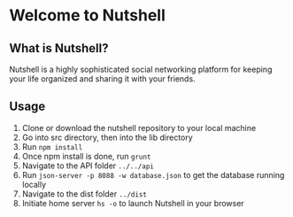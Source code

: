 # Welcome to Nutshell

## What is Nutshell?
Nutshell is a highly sophisticated social networking platform for keeping your life organized and sharing it with your friends. 

## Usage
1. Clone or download the nutshell repository to your local machine
2. Go into src directory, then into the lib directory
3. Run `npm install`
4. Once npm install is done, run `grunt`
5. Navigate to the API folder `../../api`
6. Run `json-server -p 8088 -w database.json` to get the database running locally
7. Navigate to the dist folder `../dist`
8. Initiate home server `hs -o` to launch Nutshell in your browser
